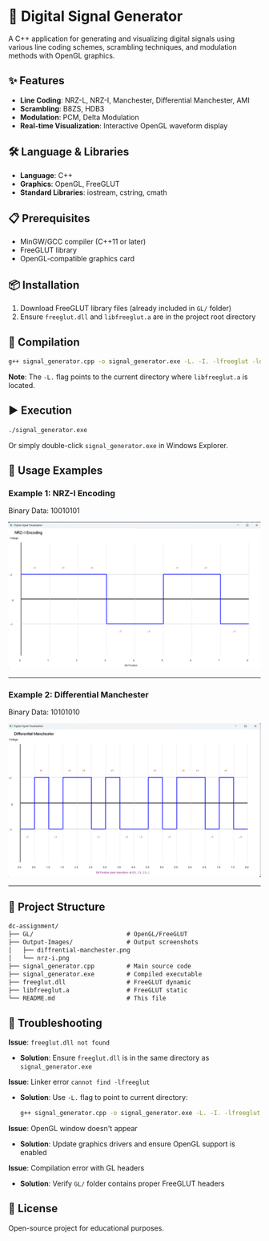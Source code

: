 # 🚀 Digital Signal Generator

A C++ application for generating and visualizing digital signals using various line coding schemes, scrambling techniques, and modulation methods with OpenGL graphics.



## ✨ Features

- **Line Coding**: NRZ-L, NRZ-I, Manchester, Differential Manchester, AMI
- **Scrambling**: B8ZS, HDB3
- **Modulation**: PCM, Delta Modulation
- **Real-time Visualization**: Interactive OpenGL waveform display

## 🛠️ Language & Libraries

- **Language**: C++
- **Graphics**: OpenGL, FreeGLUT
- **Standard Libraries**: iostream, cstring, cmath

## 📋 Prerequisites

- MinGW/GCC compiler (C++11 or later)
- FreeGLUT library
- OpenGL-compatible graphics card

## 📦 Installation

1. Download FreeGLUT library files (already included in `GL/` folder)
2. Ensure `freeglut.dll` and `libfreeglut.a` are in the project root directory

## 🔧 Compilation

```bash
g++ signal_generator.cpp -o signal_generator.exe -L. -I. -lfreeglut -lopengl32 -lglu32
```

**Note**: The `-L.` flag points to the current directory where `libfreeglut.a` is located.

## ▶️ Execution

```bash
./signal_generator.exe
```

Or simply double-click `signal_generator.exe` in Windows Explorer.

## 📖 Usage Examples

### Example 1: NRZ-I Encoding

Binary Data: 10010101



![NRZ-I Output](Output-Images/nrz-i.png)

---

### Example 2: Differential Manchester


Binary Data: 10101010


![Differential Manchester Output](Output-Images/diffrential-manchester.png)

---

## 📁 Project Structure

```
dc-assignment/
├── GL/                          # OpenGL/FreeGLUT 
├── Output-Images/               # Output screenshots
│   ├── diffrential-manchester.png
│   └── nrz-i.png
├── signal_generator.cpp         # Main source code
├── signal_generator.exe         # Compiled executable
├── freeglut.dll                 # FreeGLUT dynamic 
├── libfreeglut.a                # FreeGLUT static 
└── README.md                    # This file
```

## 🐛 Troubleshooting

**Issue**: `freeglut.dll not found`
- **Solution**: Ensure `freeglut.dll` is in the same directory as `signal_generator.exe`

**Issue**: Linker error `cannot find -lfreeglut`
- **Solution**: Use `-L.` flag to point to current directory:
  ```bash
  g++ signal_generator.cpp -o signal_generator.exe -L. -I. -lfreeglut -lopengl32 -lglu32
  ```

**Issue**: OpenGL window doesn't appear
- **Solution**: Update graphics drivers and ensure OpenGL support is enabled

**Issue**: Compilation error with GL headers
- **Solution**: Verify `GL/` folder contains proper FreeGLUT headers

## 📄 License

Open-source project for educational purposes.

